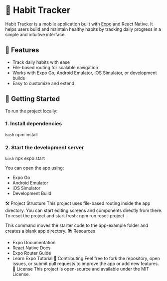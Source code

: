 # 🧠 Habit Tracker

Habit Tracker is a mobile application built with [Expo](https://expo.dev) and React Native. It helps users build and maintain healthy habits by tracking daily progress in a simple and intuitive interface.

## 📱 Features

- Track daily habits with ease  
- File-based routing for scalable navigation  
- Works with Expo Go, Android Emulator, iOS Simulator, or development builds  
- Easy to customize and extend  

## 🚀 Getting Started

To run the project locally:

### 1. Install dependencies
```bash```
npm install

### 2. Start the development server
```bash```
npx expo start


You can open the app using:
- Expo Go
- Android Emulator
- iOS Simulator
- Development Build
  
🛠 Project Structure
This project uses file-based routing inside the app directory. You can start editing screens and components directly from there.
To reset the project and start fresh:
npm run reset-project


This command moves the starter code to the app-example folder and creates a blank app directory.
📚 Resources
- Expo Documentation
- React Native Docs
- Expo Router Guide
- Learn Expo Tutorial
🤝 Contributing
Feel free to fork the repository, open issues, or submit pull requests to improve the app or add new features.
📄 License
This project is open-source and available under the MIT License.
